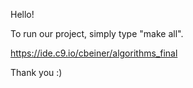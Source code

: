 Hello!

To run our project, simply type "make all".

https://ide.c9.io/cbeiner/algorithms_final

Thank you :)